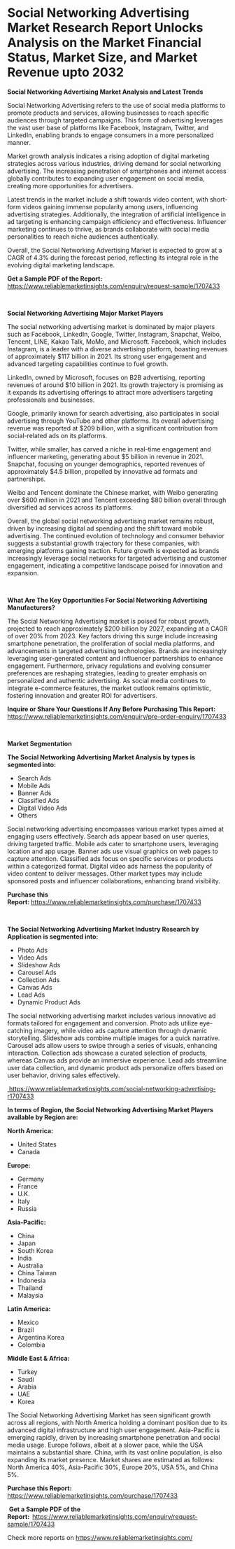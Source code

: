 <p><h1>Social Networking Advertising Market Research Report Unlocks Analysis on the Market Financial Status, Market Size, and Market Revenue upto 2032</h1></p><p><strong>Social Networking Advertising Market Analysis and Latest Trends</strong></p>
<p><p>Social Networking Advertising refers to the use of social media platforms to promote products and services, allowing businesses to reach specific audiences through targeted campaigns. This form of advertising leverages the vast user base of platforms like Facebook, Instagram, Twitter, and LinkedIn, enabling brands to engage consumers in a more personalized manner. </p><p>Market growth analysis indicates a rising adoption of digital marketing strategies across various industries, driving demand for social networking advertising. The increasing penetration of smartphones and internet access globally contributes to expanding user engagement on social media, creating more opportunities for advertisers. </p><p>Latest trends in the market include a shift towards video content, with short-form videos gaining immense popularity among users, influencing advertising strategies. Additionally, the integration of artificial intelligence in ad targeting is enhancing campaign efficiency and effectiveness. Influencer marketing continues to thrive, as brands collaborate with social media personalities to reach niche audiences authentically. </p><p>Overall, the Social Networking Advertising Market is expected to grow at a CAGR of 4.3% during the forecast period, reflecting its integral role in the evolving digital marketing landscape.</p></p>
<p><strong>Get a Sample PDF of the Report:&nbsp;</strong> <a href="https://www.reliablemarketinsights.com/enquiry/request-sample/1707433?utm_campaign=2530&utm_medium=2&utm_source=Github&utm_content=ia&utm_term=10032025&utm_id=social-networking-advertising">https://www.reliablemarketinsights.com/enquiry/request-sample/1707433</a></p>
<p>&nbsp;</p>
<p><strong>Social Networking Advertising Major Market Players</strong></p>
<p><p>The social networking advertising market is dominated by major players such as Facebook, LinkedIn, Google, Twitter, Instagram, Snapchat, Weibo, Tencent, LINE, Kakao Talk, MoMo, and Microsoft. Facebook, which includes Instagram, is a leader with a diverse advertising platform, boasting revenues of approximately $117 billion in 2021. Its strong user engagement and advanced targeting capabilities continue to fuel growth.</p><p>LinkedIn, owned by Microsoft, focuses on B2B advertising, reporting revenues of around $10 billion in 2021. Its growth trajectory is promising as it expands its advertising offerings to attract more advertisers targeting professionals and businesses.</p><p>Google, primarily known for search advertising, also participates in social advertising through YouTube and other platforms. Its overall advertising revenue was reported at $209 billion, with a significant contribution from social-related ads on its platforms. </p><p>Twitter, while smaller, has carved a niche in real-time engagement and influencer marketing, generating about $5 billion in revenue in 2021. Snapchat, focusing on younger demographics, reported revenues of approximately $4.5 billion, propelled by innovative ad formats and partnerships.</p><p>Weibo and Tencent dominate the Chinese market, with Weibo generating over $600 million in 2021 and Tencent exceeding $80 billion overall through diversified ad services across its platforms.</p><p>Overall, the global social networking advertising market remains robust, driven by increasing digital ad spending and the shift toward mobile advertising. The continued evolution of technology and consumer behavior suggests a substantial growth trajectory for these companies, with emerging platforms gaining traction. Future growth is expected as brands increasingly leverage social networks for targeted advertising and customer engagement, indicating a competitive landscape poised for innovation and expansion.</p></p>
<p>&nbsp;</p>
<p><strong>What Are The Key Opportunities For Social Networking Advertising Manufacturers?</strong></p>
<p><p>The Social Networking Advertising market is poised for robust growth, projected to reach approximately $200 billion by 2027, expanding at a CAGR of over 20% from 2023. Key factors driving this surge include increasing smartphone penetration, the proliferation of social media platforms, and advancements in targeted advertising technologies. Brands are increasingly leveraging user-generated content and influencer partnerships to enhance engagement. Furthermore, privacy regulations and evolving consumer preferences are reshaping strategies, leading to greater emphasis on personalized and authentic advertising. As social media continues to integrate e-commerce features, the market outlook remains optimistic, fostering innovation and greater ROI for advertisers.</p></p>
<p><strong>Inquire or Share Your Questions If Any Before Purchasing This Report:</strong> <a href="https://www.reliablemarketinsights.com/enquiry/pre-order-enquiry/1707433?utm_campaign=2530&utm_medium=2&utm_source=Github&utm_content=ia&utm_term=10032025&utm_id=social-networking-advertising">https://www.reliablemarketinsights.com/enquiry/pre-order-enquiry/1707433</a></p>
<p>&nbsp;</p>
<p><strong>Market Segmentation</strong></p>
<p><strong>The Social Networking Advertising Market Analysis by types is segmented into:</strong></p>
<p><ul><li>Search Ads</li><li>Mobile Ads</li><li>Banner Ads</li><li>Classified Ads</li><li>Digital Video Ads</li><li>Others</li></ul></p>
<p><p>Social networking advertising encompasses various market types aimed at engaging users effectively. Search ads appear based on user queries, driving targeted traffic. Mobile ads cater to smartphone users, leveraging location and app usage. Banner ads use visual graphics on web pages to capture attention. Classified ads focus on specific services or products within a categorized format. Digital video ads harness the popularity of video content to deliver messages. Other market types may include sponsored posts and influencer collaborations, enhancing brand visibility.</p></p>
<p><strong>Purchase this Report:&nbsp;</strong><a href="https://www.reliablemarketinsights.com/purchase/1707433?utm_campaign=2530&utm_medium=2&utm_source=Github&utm_content=ia&utm_term=10032025&utm_id=social-networking-advertising">https://www.reliablemarketinsights.com/purchase/1707433</a></p>
<p>&nbsp;</p>
<p><strong>The Social Networking Advertising Market Industry Research by Application is segmented into:</strong></p>
<p><ul><li>Photo Ads</li><li>Video Ads</li><li>Slideshow Ads</li><li>Carousel Ads</li><li>Collection Ads</li><li>Canvas Ads</li><li>Lead Ads</li><li>Dynamic Product Ads</li></ul></p>
<p><p>The social networking advertising market includes various innovative ad formats tailored for engagement and conversion. Photo ads utilize eye-catching imagery, while video ads capture attention through dynamic storytelling. Slideshow ads combine multiple images for a quick narrative. Carousel ads allow users to swipe through a series of visuals, enhancing interaction. Collection ads showcase a curated selection of products, whereas Canvas ads provide an immersive experience. Lead ads streamline user data collection, and dynamic product ads personalize offers based on user behavior, driving sales effectively.</p></p>
<p><a href="https://www.reliablemarketinsights.com/social-networking-advertising-r1707433?utm_campaign=2530&utm_medium=2&utm_source=Github&utm_content=ia&utm_term=10032025&utm_id=social-networking-advertising">&nbsp;https://www.reliablemarketinsights.com/social-networking-advertising-r1707433</a></p>
<p><strong>In terms of Region, the Social Networking Advertising Market Players available by Region are:</strong></p>
<p>
    <p> <strong> North America: </strong>
        <ul>
            <li>United States</li>
            <li>Canada</li>
        </ul>
        </p> 
    <p> <strong> Europe: </strong>
        <ul>
            <li>Germany</li>
            <li>France</li>
            <li>U.K.</li>
            <li>Italy</li>
            <li>Russia</li>
        </ul>
        </p> 
    <p> <strong> Asia-Pacific: </strong>
        <ul>
            <li>China</li>
            <li>Japan</li>
            <li>South Korea</li>
            <li>India</li>
            <li>Australia</li>
            <li>China Taiwan</li>
            <li>Indonesia</li>
            <li>Thailand</li>
            <li>Malaysia</li>
        </ul>
        </p> 
    <p> <strong> Latin America: </strong>
        <ul>
            <li>Mexico</li>
            <li>Brazil</li>
            <li>Argentina Korea</li>
            <li>Colombia</li>
        </ul>
        </p> 
    <p> <strong> Middle East & Africa: </strong>
        <ul>
            <li>Turkey</li>
            <li>Saudi</li>
            <li>Arabia</li>
            <li>UAE</li>
            <li>Korea</li>
        </ul>
    </p>
    </p>
<p><p>The Social Networking Advertising Market has seen significant growth across all regions, with North America holding a dominant position due to its advanced digital infrastructure and high user engagement. Asia-Pacific is emerging rapidly, driven by increasing smartphone penetration and social media usage. Europe follows, albeit at a slower pace, while the USA maintains a substantial share. China, with its vast online population, is also expanding its market presence. Market shares are estimated as follows: North America 40%, Asia-Pacific 30%, Europe 20%, USA 5%, and China 5%.</p></p>
<p><strong>Purchase this Report: </strong><a href="https://www.reliablemarketinsights.com/purchase/1707433?utm_campaign=2530&utm_medium=2&utm_source=Github&utm_content=ia&utm_term=10032025&utm_id=social-networking-advertising">https://www.reliablemarketinsights.com/purchase/1707433</a></p>
<p>&nbsp;<strong>Get a Sample PDF of the Report:&nbsp;&nbsp;</strong><a href="https://www.reliablemarketinsights.com/enquiry/request-sample/1707433?utm_campaign=2530&utm_medium=2&utm_source=Github&utm_content=ia&utm_term=10032025&utm_id=social-networking-advertising">https://www.reliablemarketinsights.com/enquiry/request-sample/1707433</a></p>
<p><strong></strong></p>
<p>Check more reports on <a href="https://www.reliablemarketinsights.com/?utm_campaign=2530&utm_medium=2&utm_source=Github&utm_content=ia&utm_term=10032025&utm_id=social-networking-advertising">https://www.reliablemarketinsights.com/</a></p>
